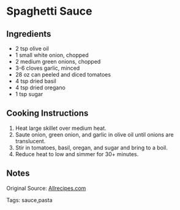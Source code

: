 # Spaghetti Sauce

## Ingredients

* 2 tsp olive oil
* 1 small white onion, chopped
* 2 medium green onions, chopped
* 3-6 cloves garlic, minced
* 28 oz can peeled and diced tomatoes
* 4 tsp dried basil
* 4 tsp dried oregano
* 1 tsp sugar

## Cooking Instructions

1. Heat large skillet over medium heat.
2. Saute onion, green onion, and garlic in olive oil until onions are translucent.
3. Stir in tomatoes, basil, oregan, and sugar and bring to a boil.
4. Reduce heat to low and simmer for 30+ minutes.

## Notes

Original Source: [Allrecipes.com](https://www.allrecipes.com/recipe/21066/spaghetti-sauce/)

Tags: sauce,pasta
